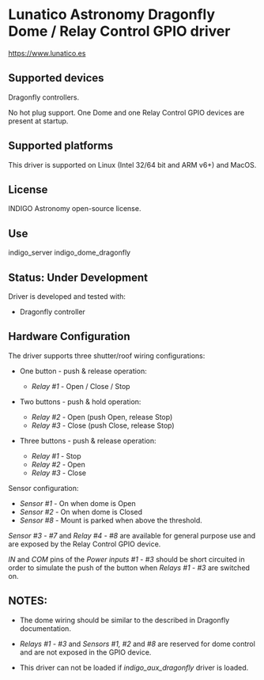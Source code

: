 # Lunatico Astronomy Dragonfly Dome / Relay Control GPIO driver

https://www.lunatico.es

## Supported devices

Dragonfly controllers.

No hot plug support. One Dome and one Relay Control GPIO devices are present at startup.

## Supported platforms

This driver is supported on Linux (Intel 32/64 bit and ARM v6+) and MacOS.

## License

INDIGO Astronomy open-source license.

## Use

indigo_server indigo_dome_dragonfly

## Status: Under Development

Driver is developed and tested with:
* Dragonfly controller

## Hardware Configuration

The driver supports three shutter/roof wiring configurations:

* One button - push & release operation:
	* *Relay \#1* - Open / Close / Stop


* Two buttons - push & hold operation:
	* *Relay \#2* - Open (push Open, release Stop)
	* *Relay \#3* - Close (push Close, release Stop)


* Three buttons - push & release operation:
	* *Relay \#1* - Stop
	* *Relay \#2* - Open
	* *Relay \#3* - Close


Sensor configuration:
 * *Sensor \#1* - On when dome is Open
 * *Sensor \#2* - On when dome is Closed
 * *Sensor \#8* - Mount is parked when above the threshold.

*Sensor \#3 - \#7* and *Relay \#4 - \#8* are available for general purpose use and are exposed by the Relay Control GPIO device.

*IN* and *COM* pins of the *Power inputs \#1 - \#3* should be short circuited in order to simulate the push of the button when *Relays \#1 - \#3* are switched on.

## NOTES:
* The dome wiring should be similar to the described in Dragonfly documentation.

* *Relays \#1 - \#3* and *Sensors \#1, \#2* and *\#8* are reserved for dome control and are not exposed in the GPIO device.

* This driver can not be loaded if *indigo_aux_dragonfly* driver is loaded.

